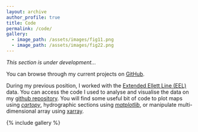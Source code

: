 ```yaml
---
layout: archive
author_profile: true
title: Code
permalink: /code/
gallery:
  - image_path: /assets/images/fig11.png
  - image_path: /assets/images/fig22.png
---
```


*This section is under development...*

You can browse through my current projects on [GitHub](https://github.com/lhoupert).


During my previous position, I worked with the [Extended Ellett Line (EEL)](https://projects.noc.ac.uk/ExtendedEllettLine/) data. You can access the code I used to analyse and visualise the data on my [github repository](https://github.com/lhoupert/analysis_eel_data). You will find some useful bit of code to plot maps using [*cartopy*](https://scitools.org.uk/cartopy/docs/latest/), hydrographic sections using [*matplotlib*](https://matplotlib.org/), or manipulate multi-dimensional array using [xarray](http://xarray.pydata.org/en/stable/).



{% include gallery %}
